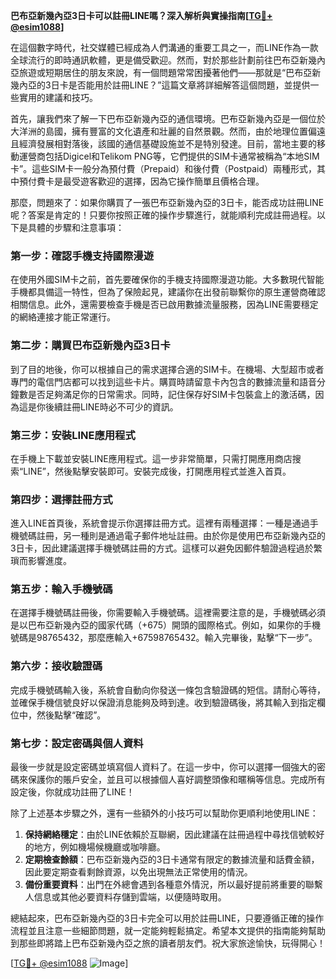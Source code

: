 **巴布亞新幾內亞3日卡可以註冊LINE嗎？深入解析與實操指南[[TG💪+ @esim1088](https://t.me/s/esim1088)]**

在這個數字時代，社交媒體已經成為人們溝通的重要工具之一，而LINE作為一款全球流行的即時通訊軟體，更是備受歡迎。然而，對於那些計劃前往巴布亞新幾內亞旅遊或短期居住的朋友來說，有一個問題常常困擾著他們——那就是“巴布亞新幾內亞的3日卡是否能用於註冊LINE？”這篇文章將詳細解答這個問題，並提供一些實用的建議和技巧。

首先，讓我們來了解一下巴布亞新幾內亞的通信環境。巴布亞新幾內亞是一個位於大洋洲的島國，擁有豐富的文化遺產和壯麗的自然景觀。然而，由於地理位置偏遠且經濟發展相對落後，該國的通信基礎設施並不是特別發達。目前，當地主要的移動運營商包括Digicel和Telikom PNG等，它們提供的SIM卡通常被稱為“本地SIM卡”。這些SIM卡一般分為預付費（Prepaid）和後付費（Postpaid）兩種形式，其中預付費卡是最受遊客歡迎的選擇，因為它操作簡單且價格合理。

那麼，問題來了：如果你購買了一張巴布亞新幾內亞的3日卡，能否成功註冊LINE呢？答案是肯定的！只要你按照正確的操作步驟進行，就能順利完成註冊過程。以下是具體的步驟和注意事項：

### 第一步：確認手機支持國際漫遊
在使用外國SIM卡之前，首先要確保你的手機支持國際漫遊功能。大多數現代智能手機都具備這一特性，但為了保險起見，建議你在出發前聯繫你的原生運營商確認相關信息。此外，還需要檢查手機是否已啟用數據流量服務，因為LINE需要穩定的網絡連接才能正常運行。

### 第二步：購買巴布亞新幾內亞3日卡
到了目的地後，你可以根據自己的需求選擇合適的SIM卡。在機場、大型超市或者專門的電信門店都可以找到這些卡片。購買時請留意卡內包含的數據流量和語音分鐘數是否足夠滿足你的日常需求。同時，記住保存好SIM卡包裝盒上的激活碼，因為這是你後續註冊LINE時必不可少的資訊。

### 第三步：安裝LINE應用程式
在手機上下載並安裝LINE應用程式。這一步非常簡單，只需打開應用商店搜索“LINE”，然後點擊安裝即可。安裝完成後，打開應用程式並進入首頁。

### 第四步：選擇註冊方式
進入LINE首頁後，系統會提示你選擇註冊方式。這裡有兩種選擇：一種是通過手機號碼註冊，另一種則是通過電子郵件地址註冊。由於你是使用巴布亞新幾內亞的3日卡，因此建議選擇手機號碼註冊的方式。這樣可以避免因郵件驗證過程過於繁瑣而影響進度。

### 第五步：輸入手機號碼
在選擇手機號碼註冊後，你需要輸入手機號碼。這裡需要注意的是，手機號碼必須是以巴布亞新幾內亞的國家代碼（+675）開頭的國際格式。例如，如果你的手機號碼是98765432，那麼應輸入+67598765432。輸入完畢後，點擊“下一步”。

### 第六步：接收驗證碼
完成手機號碼輸入後，系統會自動向你發送一條包含驗證碼的短信。請耐心等待，並確保手機信號良好以保證消息能夠及時到達。收到驗證碼後，將其輸入到指定欄位中，然後點擊“確認”。

### 第七步：設定密碼與個人資料
最後一步就是設定密碼並填寫個人資料了。在這一步中，你可以選擇一個強大的密碼來保護你的賬戶安全，並且可以根據個人喜好調整頭像和暱稱等信息。完成所有設定後，你就成功註冊了LINE！

除了上述基本步驟之外，還有一些額外的小技巧可以幫助你更順利地使用LINE：

1. **保持網絡穩定**：由於LINE依賴於互聯網，因此建議在註冊過程中尋找信號較好的地方，例如機場候機廳或咖啡廳。
2. **定期檢查餘額**：巴布亞新幾內亞的3日卡通常有限定的數據流量和話費金額，因此要定期查看剩餘資源，以免出現無法正常使用的情況。
3. **備份重要資料**：出門在外總會遇到各種意外情況，所以最好提前將重要的聯繫人信息或其他必要資料存儲到雲端，以便隨時取用。

總結起來，巴布亞新幾內亞的3日卡完全可以用於註冊LINE，只要遵循正確的操作流程並且注意一些細節問題，就一定能夠輕鬆搞定。希望本文提供的指南能夠幫助到那些即將踏上巴布亞新幾內亞之旅的讀者朋友們。祝大家旅途愉快，玩得開心！

[[TG💪+ @esim1088](https://t.me/s/esim1088) ![Image](https://i.postimg.cc/4NQfJmqS/Snipaste-2025-05-13-00-14-12.png)]